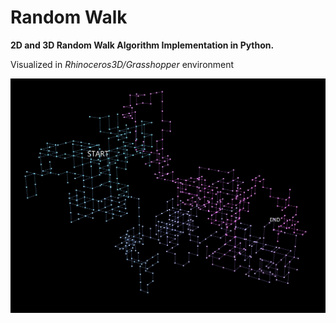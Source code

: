 # Random Walk

**2D and 3D Random Walk Algorithm Implementation in Python.**

Visualized in *Rhinoceros3D/Grasshopper* environment

![alt randmowalk](https://github.com/zoedesimone/RandomWalk/blob/main/Images/RandomWalk3D_ScreenShot5.jpg?raw=true "3D Random Walk Image")
